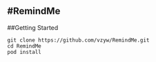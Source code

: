 #RemindMe
---
##Getting Started
```
git clone https://github.com/vzyw/RemindMe.git
cd RemindMe
pod install
```
